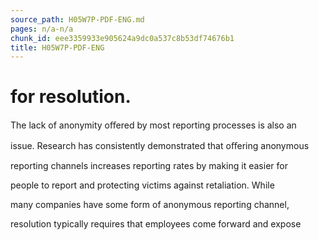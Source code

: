 ```yaml
---
source_path: H05W7P-PDF-ENG.md
pages: n/a-n/a
chunk_id: eee3359933e905624a9dc0a537c8b53df74676b1
title: H05W7P-PDF-ENG
---
```

# for resolution.

The lack of anonymity oﬀered by most reporting processes is also an

issue. Research has consistently demonstrated that oﬀering anonymous

reporting channels increases reporting rates by making it easier for

people to report and protecting victims against retaliation. While

many companies have some form of anonymous reporting channel,

resolution typically requires that employees come forward and expose
